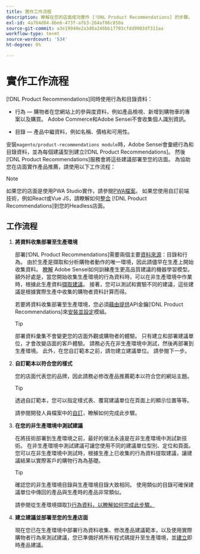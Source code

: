 ```yaml
---
title: 實作工作流程
description: 瞭解在您的店面成功實作 [!DNL Product Recommendations] 的步驟。
exl-id: 4a784d04-8be6-473f-afb3-264af06c850a
source-git-commit: a3e19940e2a3d8a240bb17703cfdd9903df311aa
workflow-type: tm+mt
source-wordcount: '534'
ht-degree: 0%

---
```


# 實作工作流程

[!DNL Product Recommendations]同時使用行為和目錄資料：

- 行為 — 購物者在您網站上的參與度資料，例如產品檢視、新增到購物車的專案以及購買。 Adobe Commerce和Adobe Sensei不會收集個人識別資訊。

- 目錄 — 產品中繼資料，例如名稱、價格和可用性。

安裝`magento/product-recommendations module`時，Adobe Sensei會彙總行為和目錄資料，並為每個建議型別建立[!DNL Product Recommendations]。 然後[!DNL Product Recommendations]服務會將這些建議部署至您的店面。 為協助您在店面實作產品推薦，請使用以下工作流程：

>[!NOTE]
>
> 如果您的店面是使用PWA Studio實作，請參閱[PWA檔案](https://developer.adobe.com/commerce/pwa-studio/integrations/product-recommendations/)。 如果您使用自訂前端技術，例如React或Vue JS，請瞭解如何[整合](headless.md) [!DNL Product Recommendations]到您的Headless店面。

## 工作流程

1. **將資料收集部署至生產環境**

   部署[!DNL Product Recommendations]需要兩個主要[資料來源](type.md)：目錄和行為。 由於生產是擷取和分析購物者動作的唯一環境，因此請儘早在生產上開始收集資料。 [瞭解](events.md) Adobe Sensei如何訓練產生更高品質建議的機器學習模型。 額外好處是，當您開始收集生產環境的行為資料時，可以在非生產環境中作業時，根據此生產資料[擷取建議](staging-environment.md#fetch-recommendations-from-production-environment-recommended)。 接著，您可以測試和實驗不同的建議，這些建議是根據實際生產中收集的購物者資料計算而得。

   若要將資料收集部署至生產環境，您必須[藉由提供](install-configure.md)API金鑰[!DNL Product Recommendations]來[安裝並設定](https://experienceleague.adobe.com/docs/commerce/user-guides/integration-services/saas.html)模組。

   >[!TIP]
   >
   > 部署資料彙集不會變更您的店面外觀或購物者的體驗。 只有建立和部署建議單位，才會改變店面的客戶體驗。 請務必先在非生產環境中測試，然後再部署到生產環境。 此外，在您自訂範本之前，請勿建立建議單位。 請參閱下一步。

1. **自訂範本以符合您的樣式**

   您的店面代表您的品牌，因此請務必修改產品推薦範本以符合您的網站主題。

   >[!TIP]
   >
   > 透過自訂範本，您可以指定樣式表、覆寫建議單位在頁面上的顯示位置等等。

   請參閱開發人員檔案中的[自訂](https://experienceleague.adobe.com/docs/commerce/product-recommendations/developer/customize.html)，瞭解如何完成此步驟。

1. **在您的非生產環境中測試建議**

   在將技術部署到生產環境之前，最好的做法永遠是在非生產環境中測試新技術。 在非生產環境中測試建議可讓您使用不同的建議單位型別、定位和頁面。 您可以在非生產環境中測試時，根據生產上已收集的行為資料提取建議，讓建議結果以實際客戶的購物行為為基礎。

   >[!TIP]
   >
   > 確認您的非生產環境目錄與生產環境目錄大致相同。 使用類似的目錄可確保建議單位中傳回的產品與生產時的產品非常類似。

   請參閱從生產環境擷取[1&rbrace;行為資料，以瞭解如何完成此步驟。](staging-environment.md)

1. **建立建議並部署至您的生產店面**

   現在您已在生產環境中部署行為資料收集、修改產品建議範本，以及使用實際購物者行為來測試建議，您已準備好將所有程式碼提升至生產環境，並[建立](create.md)即時產品建議。
